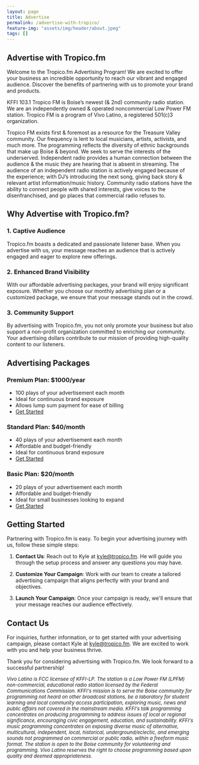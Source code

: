 ```yaml
---
layout: page
title: Advertise
permalink: /advertise-with-tropico/
feature-img: "assets/img/header/about.jpeg"
tags: []
---
```


## Advertise with Tropico.fm

Welcome to the Tropico.fm Advertising Program! We are excited to offer your business an incredible opportunity to reach our vibrant and engaged audience. Discover the benefits of partnering with us to promote your brand and products.

KFFI 103.1 Tropico FM is Boise’s newest (& 2nd) community radio station. We are an independently owned & operated noncommercial Low Power FM station. Tropico FM is a program of Vivo Latino, a registered 501(c)3 organization.

Tropico FM exists first & foremost as a resource for the Treasure Valley community. Our frequency is lent to local musicians, artists, activists, and much more. The programming reflects the diversity of ethnic backgrounds that make up Boise & beyond. We seek to serve the interests of the underserved. Independent radio provides a human connection between the audience & the music they are hearing that is absent in streaming. The audience of an independent radio station is actively engaged because of the experience; with DJ’s introducing the next song, giving back story & relevant artist information/music history. Community radio stations have the ability to connect people with shared interests, give voices to the disenfranchised, and go places that commercial radio refuses to.

## Why Advertise with Tropico.fm?

### **1. Captive Audience**

Tropico.fm boasts a dedicated and passionate listener base. When you advertise with us, your message reaches an audience that is actively engaged and eager to explore new offerings.

### **2. Enhanced Brand Visibility**

With our affordable advertising packages, your brand will enjoy significant exposure. Whether you choose our monthly advertising plan or a customized package, we ensure that your message stands out in the crowd.

### **3. Community Support**

By advertising with Tropico.fm, you not only promote your business but also support a non-profit organization committed to enriching our community. Your advertising dollars contribute to our mission of providing high-quality content to our listeners.

## Advertising Packages

### **Premium Plan: $1000/year**

- 100 plays of your advertisement each month
- Ideal for continuous brand exposure
- Allows lump sum payment for ease of billing
- <a href="https://buy.stripe.com/6oE7vT7ap94H1BCcMO" target="_blank">Get Started</a>

### **Standard Plan: $40/month**

- 40 plays of your advertisement each month
- Affordable and budget-friendly
- Ideal for continuous brand exposure
- <a href="https://buy.stripe.com/8wM5nL66l94H6VWcMM" target="_blank">Get Started</a>

### **Basic Plan: $20/month**

- 20 plays of your advertisement each month
- Affordable and budget-friendly
- Ideal for small businesses looking to expand
- <a href="https://buy.stripe.com/3cs03reCR4Or4NOdQR" target="_blank">Get Started</a>

## Getting Started

Partnering with Tropico.fm is easy. To begin your advertising journey with us, follow these simple steps:

1. **Contact Us**: Reach out to Kyle at kyle@tropico.fm. He will guide you through the setup process and answer any questions you may have.

2. **Customize Your Campaign**: Work with our team to create a tailored advertising campaign that aligns perfectly with your brand and objectives.

3. **Launch Your Campaign**: Once your campaign is ready, we'll ensure that your message reaches our audience effectively.

## Contact Us

For inquiries, further information, or to get started with your advertising campaign, please contact Kyle at kyle@tropico.fm. We are excited to work with you and help your business thrive.

Thank you for considering advertising with Tropico.fm. We look forward to a successful partnership!

_<font size="2">Vivo Latino is FCC licensee of KFFI-LP. The station is a Low Power FM (LPFM) non-commercial, educational radio station licensed by the Federal Communications Commission. KFFI's mission is to serve the Boise community for programming not heard on other broadcast stations, be a laboratory for student learning and local community access participation, exploring music, news and public affairs not covered in the mainstream media. KFFI's talk programming concentrates on producing programming to address issues of local or regional significance, encouraging civic engagement, education, and sustainability. KFFI's music programming concentrates on exposing diverse music of alternative, multicultural, independent, local, historical, underground/eclectic, and emerging sounds not programmed on commercial or public radio, within a freeform music format. The station is open to the Boise community for volunteering and programming. Vivo Latino reserves the right to choose programming based upon quality and deemed appropriateness.</font>_
